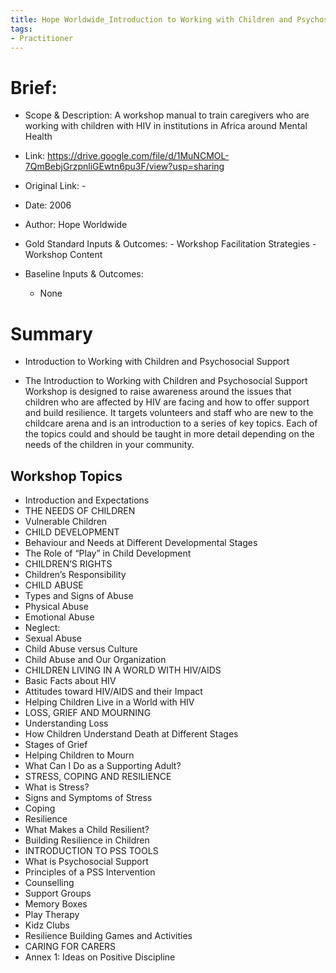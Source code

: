 ```yaml
---
title: Hope Worldwide_Introduction to Working with Children and Psychosocial Support
tags:
- Practitioner
---
```


# Brief:

-   Scope & Description: A workshop manual to train caregivers who are working with children with HIV in institutions in Africa around Mental Health
    
-   Link: https://drive.google.com/file/d/1MuNCMOL-7QmBebjGrzpnliGEwtn6pu3F/view?usp=sharing
    
-   Original Link: -

-    Date: 2006
    
-    Author: Hope Worldwide
    
-    Gold Standard Inputs & Outcomes: 
	- Workshop Facilitation Strategies
	- Workshop Content
	    
-   Baseline Inputs & Outcomes:  
	- None
	    


# Summary

- Introduction to Working with Children and Psychosocial Support

- The Introduction to Working with Children and Psychosocial Support Workshop is designed to raise awareness around the issues that children who are affected by HIV are facing and how to offer support and build resilience. It targets volunteers and staff who are new to the childcare arena and is an introduction to a series of key topics. Each of the topics could and should be taught in more detail depending on the needs of the children in your community.

## Workshop Topics

- Introduction and Expectations 
- THE NEEDS OF CHILDREN 
- Vulnerable Children 
- CHILD DEVELOPMENT
- Behaviour and Needs at Different Developmental Stages 
- The Role of “Play” in Child Development
- CHILDREN’S RIGHTS 
- Children’s Responsibility 
- CHILD ABUSE
- Types and Signs of Abuse
- Physical Abuse
- Emotional Abuse
- Neglect:
- Sexual Abuse
- Child Abuse versus Culture
- Child Abuse and Our Organization
- CHILDREN LIVING IN A WORLD WITH HIV/AIDS 
- Basic Facts about HIV
- Attitudes toward HIV/AIDS and their Impact
- Helping Children Live in a World with HIV
- LOSS, GRIEF AND MOURNING
- Understanding Loss 
- How Children Understand Death at Different Stages
- Stages of Grief 
- Helping Children to Mourn
- What Can I Do as a Supporting Adult?
- STRESS, COPING AND RESILIENCE
- What is Stress?
- Signs and Symptoms of Stress 
- Coping
- Resilience
- What Makes a Child Resilient? 
- Building Resilience in Children
- INTRODUCTION TO PSS TOOLS
- What is Psychosocial Support
- Principles of a PSS Intervention
- Counselling 
- Support Groups 
- Memory Boxes 
- Play Therapy
- Kidz Clubs 
- Resilience Building Games and Activities
- CARING FOR CARERS
- Annex 1: Ideas on Positive Discipline

